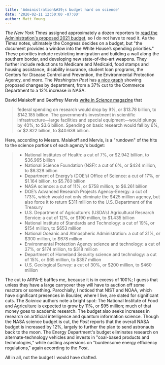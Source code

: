 ```yaml
---
title: 'Administration&#39;s budget hard on science'
date: '2020-02-11 12:50:00 -07:00' 
author: Matt Young
---
```

<i>The New York Times</i> assigned approximately a dozen reporters to <a href="https://www.nytimes.com/2020/02/10/business/economy/trump-budget-explained-facts.html">read the Administration's proposed 2021 budget</a>, so I do not have to read it. As the <i>Times</i> notes, ultimately the Congress decides on a budget, but "the document provides a window into the White House’s spending priorities." These priorities include restricting immigration and building a wall along the southern border, and developing new state-of-the-art weapons. They further include reductions to Medicare and Medicaid, food stamps and housing assistance, disability insurance, student loan programs, the Centers for Disease Control and Prevention, the Environmental Protection Agency, and more. The <i>Washington Post</i> has <a href="https://www.washingtonpost.com/graphics/2020/business/trump-budget-2021/">a nice graph</a> showing proposed changes by department, from a 37% cut to the Commerce Department to a 12% increase in NASA.

David Malakoff and Geoffrey Mervis <a href="https://www.sciencemag.org/news/2020/02/trump-s-2021-budget-drowns-science-agencies-red-ink-again">write in <i>Science </i> magazine</a> that

>federal spending on research would drop by 9%, or $13.78 billion, to $142.185 billion. The government’s investment in scientific infrastructure—large facilities and special equipment—would plunge by 40%, to $3.6 billion. Spending on basic research would fall by 6%, or $2.822 billion, to $40.638 billion.

Here, according to Messrs. Malakoff and Mervis, is a "rundown" of the hits to the science portions of each agency's budget:

<!--more-->

><ul><li>National Institutes of Health: a cut of 7%, or $2.942 billion, to $36.965 billion</li>
><li>National Science Foundation (NSF): a cut of 6%, or $424 million, to $6.328 billion</li>
><li>Department of Energy’s (DOE’s) Office of Science: a cut of 17%, or $1.164 billion, to $5.760 billion</li>
><li>NASA science: a cut of 11%, or $758 million, to $6.261 billion</li>
><li>DOE’s Advanced Research Projects Agency-Energy: a cut of 173%, which would not only eliminate the $425 million agency, but also force it to return $311 million to the U.S. Department of the Treasury</li>
><li>U.S. Department of Agriculture’s (USDA’s) Agricultural Research Service: a cut of 12%, or $190 million, to $1.435 billion</li>
><li>National Institute of Standards and Technology: a cut of 19%, or $154 million, to $653 million</li>
><li>National Oceanic and Atmospheric Administration: a cut of 31%, or $300 million, to $678 million</li>
><li>Environmental Protection Agency science and technology: a cut of 37%, or $174 million, to $318 million</li>
><li>Department of Homeland Security science and technology: a cut of 15%, or $65 million, to $357 million</li>
><li>U.S. Geological Survey: a cut of 30%, or $200 million, to $460 million</li></ul>


The cut to ARPA-E baffles me, because it is in excess of 100%; I guess that unless they have a large carryover they will have to auction off some reactors or something. Parochially, I noticed that NIST and NOAA, which have significant presences in Boulder, where I live, are slated for significant cuts. The <i>Science</i> authors note a bright spot: The National Institute of Food and Agriculture is expected to grow by 11%, or $95 million; much of that money goes to academic research. The budget also seeks increases in research on artificial intelligence and quantum information science. Though the NASA science budget is cut, the <i>Post</i> reports that the overall NASA budget is increased by 12%, largely to further the plan to send astronauts back to the moon. The Energy Department's budget eliminates research on alternate-technology vehicles and invests in "coal-based products and technologies," while casting aspersions on "burdensome energy efficiency regulations," again according to the <i>Post</i>.

All in all, not the budget I would have drafted.
